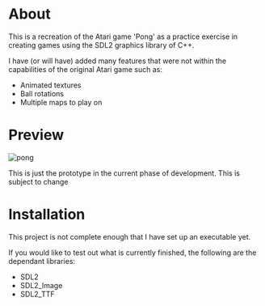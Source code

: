 # About
 
This is a recreation of the Atari game 'Pong' as a practice exercise in creating games using the SDL2 graphics library of C++.

I have (or will have) added many features that were not within the capabilities of the original Atari game such as:
* Animated textures
* Ball rotations
* Multiple maps to play on

# Preview

![pong](https://user-images.githubusercontent.com/72321241/149447878-0e6c0fde-0531-4659-99a7-cc6f83dd24ed.png)

This is just the prototype in the current phase of development. This is subject to change

# Installation

This project is not complete enough that I have set up an executable yet.

If you would like to test out what is currently finished, the following are the dependant libraries:
* SDL2
* SDL2_Image
* SDL2_TTF
